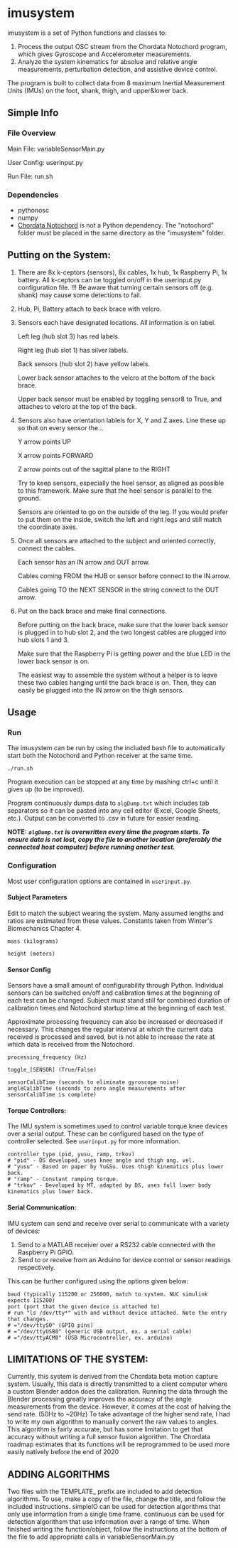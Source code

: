 # imusystem

imusystem is a set of Python functions and classes to:
1) Process the output OSC stream from the Chordata Notochord program, which gives Gyroscope and Accelerometer measurements.
2) Analyze the system kinematics for absolue and relative angle measurements, perturbation detection, and assistive device control.

The program is built to collect data from 8 maximum Inertial Measurement Units (IMUs) on the foot, shank, thigh, and upper&lower back.

## Simple Info

### File Overview

Main File: variableSensorMain.py

User Config: userinput.py

Run File: run.sh

### Dependencies

- pythonosc
- numpy
- [Chordata Notochord](https://gitlab.com/chordata/notochord) is not a Python dependency. The "notochord" folder must be placed in the same directory as the "imusystem" folder.

## Putting on the System:

1. There are 8x k-ceptors (sensors), 8x cables, 1x hub, 1x Raspberry Pi, 1x battery.
    All k-ceptors can be toggled on/off in the userinput.py configuration file.
    !!! Be aware that turning certain sensors off (e.g. shank) may cause some detections to fail.
2. Hub, Pi, Battery attach to back brace with velcro.
3. Sensors each have designated locations. All information is on label. 
    
    Left leg (hub slot 3) has red labels.
    
    Right leg (hub slot 1) has silver labels.
    
    Back sensors (hub slot 2) have yellow labels. 
    
    Lower back sensor attaches to the velcro at the bottom of the back brace.
    
    Upper back sensor must be enabled by toggling sensor8 to True, and attaches to velcro at the top of the back.
    
4. Sensors also have orientation lablels for X, Y and Z axes. Line these up so that on every sensor the...
    
    Y arrow points UP
    
    X arrow points FORWARD
    
    Z arrow points out of the sagittal plane to the RIGHT
    
    Try to keep sensors, especially the heel sensor, as aligned as possible to this framework. Make sure that the heel sensor is parallel to the ground.
    
    Sensors are oriented to go on the outside of the leg. If you would prefer to put them on the inside, switch the left and right legs and still match the coordinate axes.
    
5. Once all sensors are attached to the subject and oriented correctly, connect the cables.
    
    Each sensor has an IN arrow and OUT arrow.
    
    Cables coming FROM the HUB or sensor before connect to the IN arrow.
    
    Cables going TO the NEXT SENSOR in the string connect to the OUT arrow.
    
6. Put on the back brace and make final connections.
    
    Before putting on the back brace, make sure that the lower back sensor is plugged in to hub slot 2, and the two longest cables are plugged into hub slots 1 and 3.
    
    Make sure that the Raspberry Pi is getting power and the blue LED in the lower back sensor is on.
    
    The easiest way to assemble the system without a helper is to leave these two cables hanging until the back brace is on. Then, they can easily be plugged into the IN arrow on the thigh sensors.

## Usage

### Run

The imusystem can be run by using the included bash file to automatically start both the Notochord and Python receiver at the same time.

```
./run.sh
```

Program execution can be stopped at any time by mashing ctrl+c until it gives up (to be improved).

Program continuously dumps data to ```algDump.txt``` which includes tab separators so it can be pasted into any cell editor (Excel, Google Sheets, etc.). Output can be converted to .csv in future for easier reading.

**NOTE:** **_```algDump.txt``` is overwritten every time the program starts. To ensure data is not lost, copy the file to another location (preferably the connected host computer) before running another test._**

### Configuration

Most user configuration options are contained in ```userinput.py```.

#### Subject Parameters

Edit to match the subject wearing the system. Many assumed lengths and ratios are estimated from these values. Constants taken from Winter's Biomechanics Chapter 4.
```
mass (kilograms)

height (meters)
```

#### Sensor Config

Sensors have a small amount of configurability through Python. Individual sensors can be switched on/off and calibration times at the beginning of each test can be changed. Subject must stand still for combined duration of calibration times and Notochord startup time at the beginning of each test.

Approximate processing frequency can also be increased or decreased if necessary. This changes the regular interval at which the current data received is processed and saved, but is not able to increase the rate at which data is received from the Notochord.

```
processing_frequency (Hz)

toggle_[SENSOR] (True/False)

sensorCalibTime (seconds to eliminate gyroscope noise)
angleCalibTime (seconds to zero angle measurements after sensorCalibTime is complete)
```
    
#### Torque Controllers:

The IMU system is sometimes used to control variable torque knee devices over a serial output. These can be configured based on the type of controller selected. See ```userinput.py``` for more information.
```
controller_type (pid, yusu, ramp, trkov)
# "pid" - DS developed, uses knee angle and thigh ang. vel.
# "yusu" - Based on paper by Yu&Su. Uses thigh kinematics plus lower back.
# "ramp" - Constant ramping torque.
# "trkov" - Developed by MT, adapted by DS, uses full lower body kinematics plus lower back.
```
    
#### Serial Communication:

IMU system can send and receive over serial to communicate with a variety of devices:

1) Send to a MATLAB receiver over a RS232 cable connected with the Raspberry Pi GPIO.
2) Send to or receive from an Arduino for device control or sensor readings respectively.

This can be further configured using the options given below:

```
baud (typically 115200 or 256000, match to system. NUC simulink expects 115200)
port (port that the given device is attached to)
# run "ls /dev/tty*" with and without device attached. Note the entry that changes.
# ="/dev/ttyS0" (GPIO pins)
# ="/dev/ttyUSB0" (generic USB output, ex. a serial cable)
# ="/dev/ttyACM0" (USB Microcontroller, ex. arduino)
```
        


## LIMITATIONS OF THE SYSTEM:

Currently, this system is derived from the Chordata beta motion capture system. Usually, this data is directly transmitted to a client computer where a custom Blender addon does the calibration.
Running the data through the Blender processing greatly improves the accuracy of the angle measurements from the device. However, it comes at the cost of halving the send rate. (50Hz to ~20Hz)
To take advantage of the higher send rate, I had to write my own algorithm to manually convert the raw values to angles. This algorithm is fairly accurate, but has some limitation to get that accuracy without writing a full sensor fusion algorithm.
The Chordata roadmap estimates that its functions will be reprogrammed to be used more easily natively before the end of 2020


## ADDING ALGORITHMS

Two files with the TEMPLATE_ prefix are included to add detection algorithms.
To use, make a copy of the file, change the title, and follow the included instructions.
simpleIO can be used for detection algorithms that only use information from a single time frame.
continuous can be used for detection algorithsm that use information over a range of time.
When finished writing the function/object, follow the instructions at the bottom of the file to add appropriate calls in variableSensorMain.py
